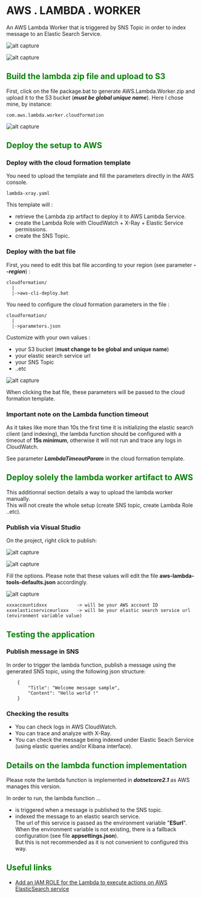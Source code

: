 # AWS . LAMBDA . WORKER

An AWS Lambda Worker that is triggered by SNS Topic in order to index message to an Elastic Search Service.

![alt capture](https://github.com/danmgs/AWS.Lambda.Worker/blob/master/img/AWS_Lambda_Worker_Diagram.svg)

![alt capture](https://github.com/danmgs/AWS.Lambda.Worker/blob/master/img/deployed1.PNG)

## <span style="color:green">Build the lambda zip file and upload to S3</span>

First, click on the file package.bat to generate AWS.Lambda.Worker.zip and upload it to the S3 bucket (***must be global unique name***).
Here I chose mine, by instance:

```
com.aws.lambda.worker.cloudformation
```

![alt capture](https://github.com/danmgs/AWS.Lambda.Worker/blob/master/img/deployartifact1.PNG)

## <span style="color:green">Deploy the setup to AWS</span>

### Deploy with the cloud formation template

You need to upload the template and fill the parameters directly in the AWS console.

```
lambda-xray.yaml
```
This template will :
- retrieve the Lambda zip artifact to deploy it to AWS Lambda Service.
- create the Lambda Role with CloudWatch + X-Ray + Elastic Service permissions.
- create the SNS Topic.

### Deploy with the bat file

First, you need to edit this bat file according to your region (see parameter ***--region***) :
```
cloudformation/
  |
  |->aws-cli-deploy.bat
```

You need to configure the cloud formation parameters in the file :

```
cloudformation/
  |
  |->parameters.json
```

Customize with your own values :
- your S3 bucket (**must change to be global and unique name**)
- your elastic search service url
- your SNS Topic
- ..etc

![alt capture](https://github.com/danmgs/AWS.Lambda.Worker/blob/master/img/publishtoaws0.PNG)


When clicking the bat file, these parameters will be passed to the cloud formation template.

### Important note on the Lambda function timeout

As it takes like more than 10s the first time it is initializing the elastic search client (and indexing),
the lambda function should be configured with a timeout of **15s minimum**, otherwise it will not run and trace any logs in CloudWatch.

See parameter ***LambdaTimeoutParam*** in the cloud formation template.

## <span style="color:green">Deploy solely the lambda worker artifact to AWS</span>

This additionnal section details a way to upload the lambda worker manually.<br/>
This will not create the whole setup (create SNS topic, create Lambda Role ..etc).

### Publish via Visual Studio

On the project, right click to publish:

![alt capture](https://github.com/danmgs/AWS.Lambda.Worker/blob/master/img/publishtoaws1.PNG)

![alt capture](https://github.com/danmgs/AWS.Lambda.Worker/blob/master/img/publishtoaws2.PNG)

Fill the options. Please note that these values will edit the file **aws-lambda-tools-defaults.json** accordingly.


![alt capture](https://github.com/danmgs/AWS.Lambda.Worker/blob/master/img/publishtoaws3.PNG)

```
xxxaccountidxxx           -> will be your AWS account ID
xxxelasticserviceurlxxx   -> will be your elastic search service url (environment variable value)
```

## <span style="color:green">Testing the application</span>

### Publish message in SNS

In order to trigger the lambda function, publish a message using the generated SNS topic, using the following json structure:

```
	{
		"Title": "Welcome message sample",
		"Content": "Hello world !"
	}
```

### Checking the results

- You can check logs in AWS CloudWatch.
- You can trace and analyze with X-Ray.
- You can check the message being indexed under Elastic Seach Service (using elastic queries and/or Kibana interface).

## <span style="color:green">Details on the lambda function implementation</span>

Please note the lambda function is implemented in ***dotnetcore2.1*** as AWS manages this version.<br/>

In order to run, the lambda function ...
- is triggered when a message is published to the SNS topic.
- indexed the message to an elastic search service. <br/>
The url of this service is passed as the environment variable "**ESurl**".<br/>
When the environment variable is not existing, there is a fallback configuration (see file **appsettings.json**).<br/>
But this is not recommended as it is not convenient to configured this way.

## <span style="color:green">Useful links</span>

- [Add an IAM ROLE for the Lambda to execute actions on AWS ElasticSearch service](https://stackoverflow.com/questions/53365764/cloudformation-template-to-push-cloudwatch-logs-to-elasticsearch)

